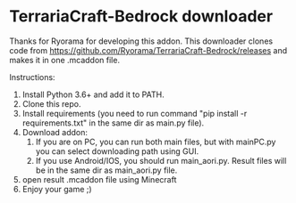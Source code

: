 # TerrariaCraft-Bedrock downloader

Thanks for Ryorama for developing this addon.
This downloader clones code from https://github.com/Ryorama/TerrariaCraft-Bedrock/releases and makes it in one .mcaddon file.


Instructions:
1) Install Python 3.6+ and add it to PATH.
2) Clone this repo.
3) Install requirements (you need to run command "pip install -r requirements.txt" in the same dir as main.py file).
4) Download addon:
   1) If you are on PC, you can run both main files, but with mainPC.py you can select downloading path using GUI.
   2) If you use Android/IOS, you should run main_aori.py. Result files will be in the same dir as main_aori.py file.
5) open result .mcaddon file using Minecraft
6) Enjoy your game ;)
